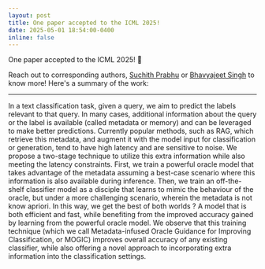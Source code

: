 ```yaml
---
layout: post
title: One paper accepted to the ICML 2025!
date: 2025-05-01 18:54:00-0400
inline: false
---
```


One paper accepted to the ICML 2025! :tada:

Reach out to corresponding authors, [Suchith Prabhu](https://suchith720.github.io/) or [Bhavyajeet Singh](https://bhavyajeet.github.io) to know more! Here's a summary of the work:

---

In a text classification task, given a query, we aim to predict the labels relevant to that query. In many cases, additional information about the query or the label is available (called metadata or memory) and can be leveraged to make better predictions. Currently popular methods, such as RAG, which retrieve this metadata, and augment it with the model input for classification or generation, tend to have high latency and are sensitive to noise.
We propose a two-stage technique to utilize this extra information while also meeting the latency constraints. First, we train a powerful oracle model that takes advantage of the metadata assuming a best-case scenario where this information is also available during inference. Then, we train an off-the-shelf classifier model as a disciple that learns to mimic the behaviour of the oracle, but under a more challenging scenario, wherein the metadata is not know apriori. In this way, we get the best of both worlds ? A model that is both efficient and fast, while benefiting from the improved accuracy gained by learning from the powerful oracle model.
We observe that this training technique (which we call Metadata-infused Oracle Guidance for Improving Classification, or MOGIC) improves overall accuracy of any existing classifier, while also offering a novel approach to incorporating extra information into the classification settings.
